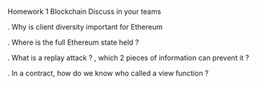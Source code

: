 Homework 1
Blockchain
Discuss in your teams

. Why is client diversity important for Ethereum

. Where is the full Ethereum state held ?

. What is a replay attack ? , which 2 pieces of information
can prevent it ?

. In a contract, how do we know who called a view
function ?
